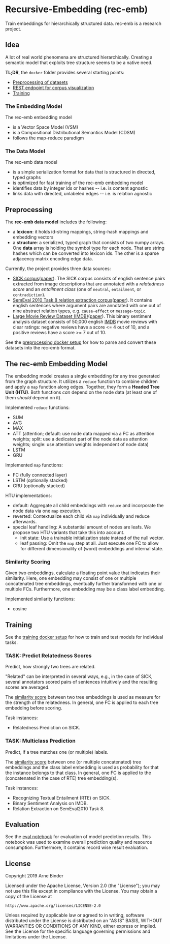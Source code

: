 # Recursive-Embedding (rec-emb)

Train embeddings for hierarchically structured data. rec-emb is a research project.

## Idea

A lot of real world phenomena are structured hierarchically. Creating a semantic model that exploits tree structure seems to be a native need.

**TL;DR**, the `docker` folder provides several starting points:
 * [Preprocessing of datasets](docker/preprocessing)
 * [REST endpoint for corpus visualization](docker/tools/visualize)
 * [Training](docker/train/tensorflow-fold)


### The Embedding Model

The rec-emb embedding model
 * is a Vector Space Model (VSM)
 * is a Compositional Distributional Semantics Model (CDSM)
 * follows the map-reduce paradigm

### The Data Model

The rec-emb data model
 * is a simple serialization format for data that is structured in directed, typed graphs
 * is optimized for fast training of the rec-emb embedding model
 * identifies data by integer ids or hashes -- i.e. is content agnostic
 * links data with directed, unlabeled edges -- i.e. is relation agnostic


## Preprocessing

The **rec-emb data model** includes the following:
 * a **lexicon**: it holds id-string mappings, string-hash mappings and embedding vectors
 * a **structure**: a serialized, typed graph that consists of two numpy arrays. One **data**
 array is holding the symbol type for each node. That are string hashes which can be converted
 into lexicon ids. The other is a sparse adjacency matrix encoding edge data.

Currently, the project provides three data sources:
 * [SICK corpus](http://clic.cimec.unitn.it/composes/sick.html)([paper](http://clic.cimec.unitn.it/marco/publications/marelli-etal-sick-lrec2014.pdf)). The SICK corpus
 consists of english sentence pairs extracted from image descriptions that are annotated
 with a *relatedness score* and an *entailment class* (one of `neutral`, `entailment`, or `contradiction`).
 * [SemEval 2010 Task 8 relation extraction corpus](http://semeval2.fbk.eu/semeval2.php?location=tasks#T11)([paper](http://www.aclweb.org/anthology/S10-1006)). It contains
 english sentences where argument pairs are annotated with one out of nine abstract relation types, e.g. `cause-effect` or `message-topic`.
 * [Large Movie Review Dataset (IMDB)](http://ai.stanford.edu/~amaas/data/sentiment)([paper](http://ai.stanford.edu/~amaas/papers/wvSent_acl2011.pdf)). This binary sentiment analysis dataset
 consists of 50,000 english [IMDB](www.imdb.com) movie reviews with clear ratings: negative reviews have a score <= 4 out of 10,
and a positive reviews have a score >= 7 out of 10.

See the [preprocessing docker setup](docker/preprocessing) for how to parse and convert these datasets into the rec-emb format.


## The rec-emb Embedding Model

The embedding model creates a single embedding for any tree generated from the graph structure.
It utilizes a `reduce` function to combine children and apply a `map` function along edges.
Together, they form a **Headed Tree Unit (HTU)**. Both functions
*can* depend on the node data (at least one of them *should* depend on it).

Implemented `reduce` functions:
 * SUM
 * AVG
 * MAX
 * ATT (attention; default: use node data mapped via a FC as attention weights; split: use a dedicated part of the node data as attention weights; single: use attention weights independent of node data)
 * LSTM
 * GRU
 
Implemented `map` functions:
 * FC (fully connected layer)
 * LSTM (optionally stacked)
 * GRU (optionally stacked)

HTU implementations:
 * default: Aggregate all child embeddings with `reduce` and incorporate the node data via one `map` execution.
 * reverted: Contextualize each child via `map` individually and reduce afterwards.
 * special leaf handling: A substantial amount of nodes are leafs. We propose two HTU variants that take this into account.
    * init state: Use a trainable initialization state instead of the null vector.
    * leaf passing: Omit the `map` step at all. Just execute one FC to allow for different
    dimensionality of (word) embeddings and internal state.

### Similarity Scoring

Given two embeddings, calculate a floating point value that indicates their similarity. Here, one embedding may consist of one or
multiple concatenated tree embeddings, eventually further transformed with one or multiple FCs.
Furthermore, one embedding may be a class label embedding.

Implemented similarity functions:
 * cosine


## Training

See the [training docker setup](docker/train/tensorflow-fold) for how to train and test models for individual tasks.


### TASK: Predict Relatedness Scores

Predict, how strongly two trees are related.

"Related" can be interpreted in several ways, e.g., in the case of SICK, several annotators scored pairs of sentences intuitively and the resulting scores are averaged.

The [similarity score](#Similarity-Scoring) between two tree embeddings is used as measure for the strength of the relatedness.
In general, one FC is applied to each tree embedding before scoring.

Task instances:
 * Relatedness Prediction on SICK.

### TASK: Multiclass Prediction

Predict, if a tree matches one (or multiple) labels.

The [similarity score](#Similarity-Scoring) between one (or multiple concatenated) tree embeddings and
the class label embedding is used as probability for that the instance belongs to that class.
In general, one FC is applied to the (concatenated in the case of RTE) tree embedding(s).

Task instances:
 * Recognizing Textual Entailment (RTE) on SICK.
 * Binary Sentiment Analysis on IMDB.
 * Relation Extraction on SemEval2010 Task 8.


## Evaluation

See the [eval notebook](../../../DT/experiments/eval.ipynb) for
evaluation of model prediction results. This notebook was used to examine
overall prediction quality and resource consumption. Furthermore, it
contains record wise result evaluation.

## License

Copyright 2019 Arne Binder

Licensed under the Apache License, Version 2.0 (the "License");
you may not use this file except in compliance with the License.
You may obtain a copy of the License at

    http://www.apache.org/licenses/LICENSE-2.0

Unless required by applicable law or agreed to in writing, software
distributed under the License is distributed on an "AS IS" BASIS,
WITHOUT WARRANTIES OR CONDITIONS OF ANY KIND, either express or implied.
See the License for the specific language governing permissions and
limitations under the License.


